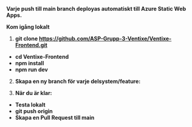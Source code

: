 





**Varje push till main branch deployas automatiskt till Azure Static Web Apps.**

**Kom igång lokalt**
1. ****git clone https://github.com/ASP-Grupp-3-Ventixe/Ventixe-Frontend.git****
- ****cd Ventixe-Frontend****
- ****npm install****
- ****npm run dev****

2. ****Skapa en ny branch för varje delsystem/feature:****

3. ****När du är klar:****
- **Testa lokalt**
- **git push origin <din-branch>**
- **Skapa en Pull Request till main**

